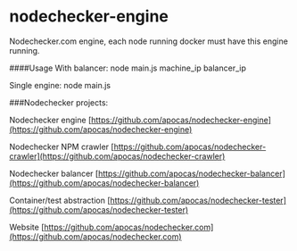 nodechecker-engine
==================

Nodechecker.com engine, each node running docker must have this engine running.

####Usage
With balancer: node main.js machine_ip balancer_ip

Single engine: node main.js


###Nodechecker projects:


Nodechecker engine [https://github.com/apocas/nodechecker-engine](https://github.com/apocas/nodechecker-engine)

Nodechecker NPM crawler [https://github.com/apocas/nodechecker-crawler](https://github.com/apocas/nodechecker-crawler)

Nodechecker balancer [https://github.com/apocas/nodechecker-balancer](https://github.com/apocas/nodechecker-balancer)

Container/test abstraction [https://github.com/apocas/nodechecker-tester](https://github.com/apocas/nodechecker-tester)

Website [https://github.com/apocas/nodechecker.com](https://github.com/apocas/nodechecker.com)
